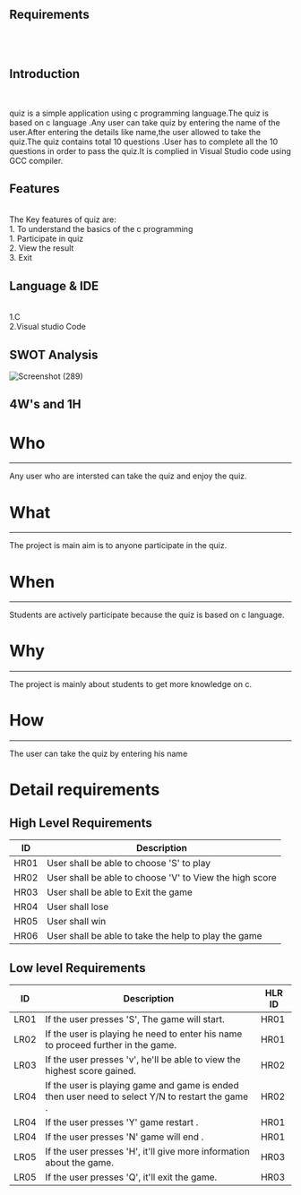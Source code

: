## Requirements
<br>
<br>

## Introduction
<br>

quiz is a simple application using c programming language.The quiz is based on c language .Any user can take quiz by entering the name of the user.After entering the details like name,the user allowed to take the quiz.The quiz contains total 10 questions .User has to complete all the 10 questions in order to pass the quiz.It is complied in Visual Studio code using GCC compiler.

## Features
<br>
The Key features of quiz are:
<br>
1. To understand the basics of the c programming
<br>
1. Participate in quiz
<br>
2. View the result
<br>
3. Exit

## Language & IDE
<br>
1.C
<br>
2.Visual studio Code
<br>

## SWOT Analysis

![Screenshot (289)](https://user-images.githubusercontent.com/89694095/132469341-64b936b3-d3e4-4520-a745-ed9a70e6cecb.png)

4W's and 1H
--------------------------------------------------------------------------------

#  Who
---------------------------------------------------------------------------------
Any user who are intersted can take the quiz and enjoy the quiz.

#  What
---------------------------------------------------------------------------------
The project is main aim is to anyone participate in the quiz. 

#  When
---------------------------------------------------------------------------------
Students are actively participate because the quiz is based on c language.

#  Why
---------------------------------------------------------------------------------
The project is mainly about students to get more knowledge on c.

#  How
--------------------------------------------------------------------------------
The user can take the quiz by entering his name 


#  Detail requirements

  ## High Level Requirements
| ID |Description| 
| ----- | ----- | 
| HR01 | User shall be able to choose 'S' to play |
| HR02 | User shall be able to choose 'V' to View the high score |
| HR03 | User shall be able to Exit the game |
| HR04 | User shall lose|
| HR05 | User shall win|
| HR06 | User shall be able to take the help to play the game|

  ## Low level Requirements
| ID | Description | HLR ID |
| ------ | --------- | ------ |
| LR01 | If the user presses 'S', The game will start. | HR01 |
| LR02 | If the user is playing he need to enter his name to proceed further in the game. | HR01 |
| LR03 | If the user presses 'v', he'll be able to view the highest score gained. | HR02 |
| LR04 | If the user is playing game and game is ended then user need to select Y/N to restart the game . | HR02 |
| LR04 | If the user presses 'Y' game restart . | HR01 |
| LR04 | If the user presses 'N' game will end . | HR01 |
| LR05 | If the user presses 'H', it'll give more information about the game. | HR03 |
| LR05 | If the user presses 'Q', it'll exit the game. | HR03 |
